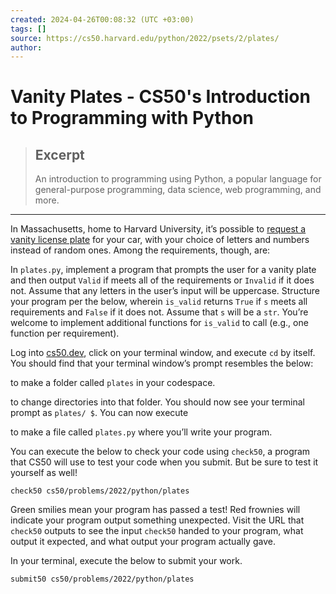 ```yaml
---
created: 2024-04-26T00:08:32 (UTC +03:00)
tags: []
source: https://cs50.harvard.edu/python/2022/psets/2/plates/
author: 
---
```


# Vanity Plates - CS50's Introduction to Programming with Python

> ## Excerpt
> An introduction to programming using Python, a popular language for general-purpose programming, data science, web programming, and more.

---
In Massachusetts, home to Harvard University, it’s possible to [request a vanity license plate](https://www.mass.gov/how-to/request-a-vanity-license-plate) for your car, with your choice of letters and numbers instead of random ones. Among the requirements, though, are:

In `plates.py`, implement a program that prompts the user for a vanity plate and then output `Valid` if meets all of the requirements or `Invalid` if it does not. Assume that any letters in the user’s input will be uppercase. Structure your program per the below, wherein `is_valid` returns `True` if `s` meets all requirements and `False` if it does not. Assume that `s` will be a `str`. You’re welcome to implement additional functions for `is_valid` to call (e.g., one function per requirement).

Log into [cs50.dev](https://cs50.dev/), click on your terminal window, and execute `cd` by itself. You should find that your terminal window’s prompt resembles the below:

to make a folder called `plates` in your codespace.

to change directories into that folder. You should now see your terminal prompt as `plates/ $`. You can now execute

to make a file called `plates.py` where you’ll write your program.

You can execute the below to check your code using `check50`, a program that CS50 will use to test your code when you submit. But be sure to test it yourself as well!

```
check50 cs50/problems/2022/python/plates
```

Green smilies mean your program has passed a test! Red frownies will indicate your program output something unexpected. Visit the URL that `check50` outputs to see the input `check50` handed to your program, what output it expected, and what output your program actually gave.

In your terminal, execute the below to submit your work.

```
submit50 cs50/problems/2022/python/plates
```
